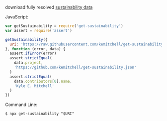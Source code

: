 download fully resolved [sustainability data](https://www.npmjs.com/package/sustainability-schema)

JavaScript:

```javascript
var getSustainability = require('get-sustainability')
var assert = require('assert')

getSustainability({
  uri: 'https://raw.githubusercontent.com/kemitchell/get-sustainability.js/master/sustainability.json'
}, function (error, data) {
  assert.ifError(error)
  assert.strictEqual(
    data.project,
    'https://github.com/kemitchell/get-sustainability.json'
  )
  assert.strictEqual(
    data.contributors[0].name,
    'Kyle E. Mitchell'
  )
})
```

Command Line:

```shellsession
$ npx get-sustainability "$URI"
```
